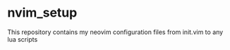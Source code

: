 # nvim_setup

This repository contains my neovim configuration files from init.vim to any lua scripts
